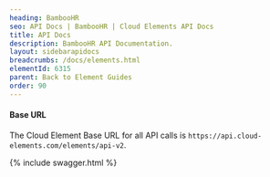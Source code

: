 ```yaml
---
heading: BambooHR
seo: API Docs | BambooHR | Cloud Elements API Docs
title: API Docs
description: BambooHR API Documentation.
layout: sidebarapidocs
breadcrumbs: /docs/elements.html
elementId: 6315
parent: Back to Element Guides
order: 90
---
```


#### Base URL

The Cloud Element Base URL for all API calls is `https://api.cloud-elements.com/elements/api-v2`.

{% include swagger.html %}
